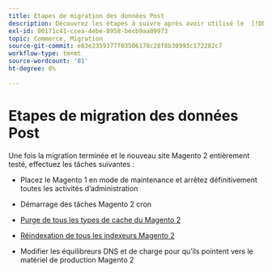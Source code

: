 ```yaml
---
title: Etapes de migration des données Post
description: Découvrez les étapes à suivre après avoir utilisé le  [!DNL Data Migration Tool] pour migrer les données de Magento 1 vers Magento 2.
exl-id: 00171c41-ccea-4ebe-8958-becb9aa09973
topic: Commerce, Migration
source-git-commit: e83e2359377f03506178c28f8b30993c172282c7
workflow-type: tm+mt
source-wordcount: '81'
ht-degree: 0%

---
```


# Etapes de migration des données Post

Une fois la migration terminée et le nouveau site Magento 2 entièrement testé, effectuez les tâches suivantes :

* Placez le Magento 1 en mode de maintenance et arrêtez définitivement toutes les activités d’administration

* Démarrage des tâches Magento 2 cron

* [Purge de tous les types de cache du Magento 2](../../../configuration/cli/manage-cache.md#clean-and-flush-cache-types)

* [Réindexation de tous les indexeurs Magento 2](../../../configuration/cli/manage-indexers.md#reindex)

* Modifier les équilibreurs DNS et de charge pour qu’ils pointent vers le matériel de production Magento 2
